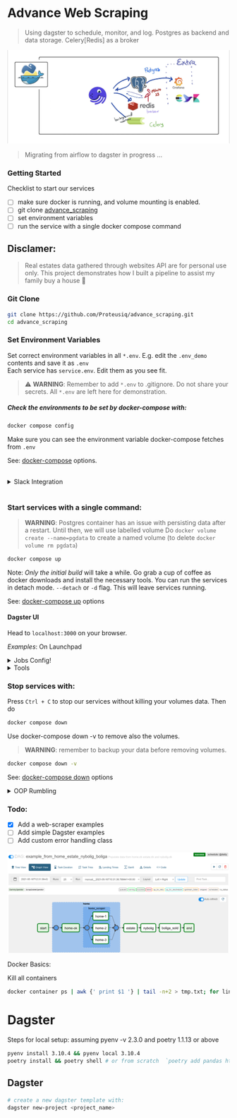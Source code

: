 # Advance Web Scraping
> Using dagster to schedule, monitor, and log. Postgres as backend and data storage. Celery[Redis] as a broker


![advance_image](images/advance_design.jpg)

> Migrating from airflow to dagster in progress ...

### Getting Started
Checklist to start our services

- [ ] make sure docker is running, and volume mounting is enabled.
- [ ] git clone [advance_scraping](https://github.com/Proteusiq/advance_scraping.git)
- [ ] set environment variables
- [ ] run the service with a single docker compose command

## Disclamer:
> Real estates data gathered through websites API are for personal use only. This project demonstrates how I built a pipeline to assist my family buy a house 🏡 

### Git Clone
```bash
git clone https://github.com/Proteusiq/advance_scraping.git
cd advance_scraping
```


### Set Environment Variables

Set correct environment variables in all `*.env`. E.g. edit the `.env_demo` contents and save it as `.env`<br>
Each service has `service.env`. Edit them as you see fit.
> ⚠️ **WARNING**: Remember to add  `*.env` to .gitignore. Do not share your secrets. All `*.env` are left here for demonstration.

##### Check the environments to be set by docker-compose with:

```bash
docker compose config
```

Make sure you can see the environment variable docker-compose fetches from `.env`

See: [docker-compose](https://docs.docker.com/compose/reference/overview/) options.

<br>
<details><summary>Slack Integration</summary>
<p>

### How to Step-up Slack
Checklist to set slack integration

 - [ ] Create [Slack APP](https://api.slack.com/apps/) for a given channel
 - [ ] In `OAuth Tokens for Your Workspace` get the Bot User OAuth Token and set it in .env SLACK_TOKEN
 - [ ] Set `Bot Token Scopes` to `chat:write.customize`
 - [ ] Extra `Restrict API Token Usage` whitelist IP Address
 - [ ] In a given channel invite the bot e.g. `@BotName`

</p>
</details>

<br>

### Start services with a single command:

> **WARNING**: Postgres container has an issue with persisting data after a restart. Until then, we will use labelled volume
> Do `docker volume create --name=pgdata` to create a named volume (to delete `docker volume rm pgdata`)

```bash
docker compose up
```

Note: _Only the initial build_ will take a while. Go grab a cup of coffee as docker downloads and install the necessary tools. 
You can run the services in detach mode. `--detach` or `-d` flag. This will leave services running.

See: [docker-compose up](https://docs.docker.com/compose/reference/up/) options


#### Dagster UI
Head to `localhost:3000` on your browser. 

_Examples_: On Launchpad

<details>
  <summary>Jobs Config!</summary>

Running `make_service_job` requires config:
```yaml
ops:
  estate_service:
    config:
      url: "https://www.estate.dk/Services/PropertySearch/Search"
  nybolig_service:
    config:
      url: "https://www.nybolig.dk/Services/PropertySearch/Search"
resources:
  warehouse:
    config:
      table_name: services
```

example: `make_boliga_job` recent estates
```yaml
ops:
  get_boliga:
    config:
      start_page: 0
      end_page: 100
      pagesize: 800
      url: https://api.boliga.dk/api/v2/search/results
resources:
  warehouse:
    config:
      table_name: boliga_current
```

example: `make_boliga_job` sold estates
```yaml
ops:
  get_boliga:
    config:
      start_page: 0
      end_page: 100
      pagesize: 800
resources:
  warehouse:
    config:
      table_name: "boliga_sold"
```

</details>

<details>
  <summary>Tools</summary>

## UI Services:
![advance_image](images/airflow_dag.png)
- ##### Dagster:  `address:` __localhost:3000__ 
- ##### pgAdmin: `address:` __localhost:5050__ `default_email:` __pgadmin@example.com__ `default_pwd`: __admin__
- ##### minio: `address:` __localhost:9000__ `default_key:` __danpra__ `default_secret:` __miniopwd__


#### Postgres Admin Tool
Head to `localhost:5050`. Login with credentials used in your environment PGADMIN_DEFAULT_EMAIL and PGADMIN_DEFAULT_PASSWORD variables. Example: `danpra@example.com` and password `postgrespwd`

![postgres_image](images/pgAdmin_login.png)

Adding a connection to `postgres` DB in `pgAdmin`, click `Add New Server`. Type any name and select `Connection`. Name:Boliga > Host name/address: `postgres`: Postgres Username and Password and click `Save`
  
 ![postgres_image](images/pgAdmin_connection.png) 


# Dagster's Architecture:
[Coming soon]

</details>

### Stop services with:
Press `Ctrl + C` to stop our services without killing your volumes data. Then do

```bash
docker compose down
```

Use docker-compose down -v to remove also the volumes. 
> **WARNING**: remember to backup your data before removing volumes. 

```bash
docker compose down -v
```
See: [docker-compose down](https://docs.docker.com/compose/reference/down/) options


<details>
  <summary>OOP Rumbling</summary>

### Web Scraping and Design Pattern [Opinionated Rumbling]
A lazy programmer, like me, loves to write less yet comprehensive codes. (:) Yes, I said it). Design Pattern in Python is not as useful and, in most cases, an overkill as other languages like Java, C#, and C++. To design a simple bolig[_danish for estate_] scrapping tool from different estate websites in Denmark, I decided to use Abstract Factory Pattern.

Bolig (`webscrapers.abc_estates.Bolig`) ensures a single instance and single object that can be used by all other bolig related classes. The form of singleton design is Early Instantiation. We create an instance at load time. 

Bolig class also defines an interface[abstract class] for creating families of related objects without specifying their concrete sub-classes[functions]. This ensures consistency among all objects by isolating the client code from implementation. We want to use the same function but with different implementations. `get_page` and `get_pages` will always be called in the same way, but the implementation is different.

```python
# inheritance tree
Bolig                   # singleton and abstract
Boliga(Bolig)           # overides get_page and get_pages for boliga.dk api logic
Services(Bolig)         # overides get_page and get_pages for home.dk and estate.dk api logic
BoligaRecent(Boliga)    # initiate with recent boliga as url
BoligaSold(Boliga)      # initiate with sold boliga as url
Home(Services)          # initiate with home recent home as url
Estate(Services)        # initiate with estate recent home as url
```

</details>

### Todo:
- [X] Add a web-scraper examples
- [ ] Add simple Dagster examples
- [ ] Add custom error handling class

![dev](images/flow_example.png)


Docker Basics:

Kill all containers
```bash
docker container ps | awk {' print $1 '} | tail -n+2 > tmp.txt; for line in $(cat tmp.txt); do docker container kill $line; done; rm tmp.txt
```


# Dagster

Steps for local setup: assuming pyenv -v 2.3.0 and poetry 1.1.13 or above
```bash
pyenv install 3.10.4 && pyenv local 3.10.4
poetry install && poetry shell # or from scratch  `poetry add pandas httpx sqlalchemy psycopg2-binary dagster dagit`
```

## Dagster
```bash
# create a new dagster template with:
dagster new-project <project_name> 
```
